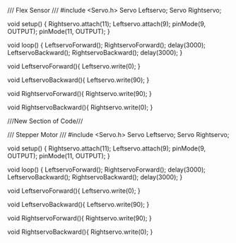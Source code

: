 /// Flex Sensor ///
#include <Servo.h>
Servo Leftservo;
Servo Rightservo;


void setup() {
  Rightservo.attach(11);
  Leftservo.attach(9);
  pinMode(9, OUTPUT);
  pinMode(11, OUTPUT);
}

void loop() {
  LeftservoForward();
  RightservoForward();
  delay(3000);
  LeftservoBackward();
  RightservoBackward();
  delay(3000);
}

void LeftservoForward(){
  Leftservo.write(0);
}

void LeftservoBackward(){
  Leftservo.write(90);
}

void RightservoForward(){
  Rightservo.write(90);
}

void RightservoBackward(){
  Rightservo.write(0);
}



///New Section of Code///

/// Stepper Motor ///
#include <Servo.h>
Servo Leftservo;
Servo Rightservo;


void setup() {
  Rightservo.attach(11);
  Leftservo.attach(9);
  pinMode(9, OUTPUT);
  pinMode(11, OUTPUT);
}

void loop() {
  LeftservoForward();
  RightservoForward();
  delay(3000);
  LeftservoBackward();
  RightservoBackward();
  delay(3000);
}

void LeftservoForward(){
  Leftservo.write(0);
}

void LeftservoBackward(){
  Leftservo.write(90);
}

void RightservoForward(){
  Rightservo.write(90);
}

void RightservoBackward(){
  Rightservo.write(0);
}
